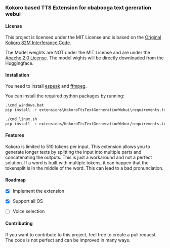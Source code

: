 ### Kokoro based TTS Extension for obabooga text gereration webui

#### License
This project is licensed under the MIT License and is based on the [Original Kokoro 82M Interferance Code](https://huggingface.co/hexgrad/Kokoro-82M).

The Model weights are NOT under the MIT License and are under the [Apache 2.0 License](https://huggingface.co/hexgrad/Kokoro-82M). The model wights will be directly downloaded from the Huggingface.

#### Installation
You need to install [espeak](https://github.com/espeak-ng/espeak-ng/releases) and [ffmpeg](https://ffmpeg.org/download.html).


You can install the required python packages by running:
```cmd
.\cmd_windows.bat
pip install -r extensions\KokoroTtsTextGernerationWebui\requirements.txt
```

```bash
./cmd_linux.sh
pip install -r extensions/KokoroTtsTextGernerationWebui/requirements.txt
```


#### Features

Kokoro is limited to 510 tokens per input. This extension allows you to generate longer texts by splitting the input into multiple parts and concatenating the outputs.
This is just a workaround and not a perfect solution. If a word is built with multiple tokens, it can happen that the tokensplit is in the middle of the word. This can lead to a bad pronunciation.

#### Roadmap
- [x] Implement the extension
- [x] Support all OS
- [ ] Voice selection


#### Contributing
If you want to contribute to this project, feel free to create a pull request.
The code is not perfect and can be improved in many ways.
